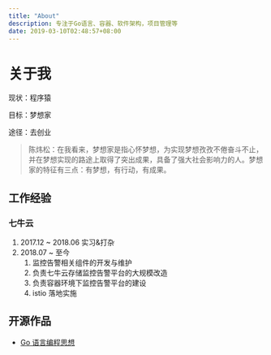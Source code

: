 ```yaml
---
title: "About"
description: 专注于Go语言、容器、软件架构，项目管理等
date: 2019-03-10T02:48:57+08:00
---
```


# 关于我

现状：程序猿

目标：梦想家

途径：去创业

> 陈炜松：在我看来，梦想家是指心怀梦想，为实现梦想孜孜不倦奋斗不止，并在梦想实现的路途上取得了突出成果，具备了强大社会影响力的人。梦想家的特征有三点：有梦想，有行动，有成果。

## 工作经验

### 七牛云

1. 2017.12 ~ 2018.06 实习&打杂
2. 2018.07 ~ 至今
   1. 监控告警相关组件的开发与维护
   2. 负责七牛云存储监控告警平台的大规模改造
   3. 负责容器环境下监控告警平台的建设
   4. istio 落地实施

## 开源作品

- [Go 语言编程思想](https://github.com/lijinglin2019/thinking-in-golang)
